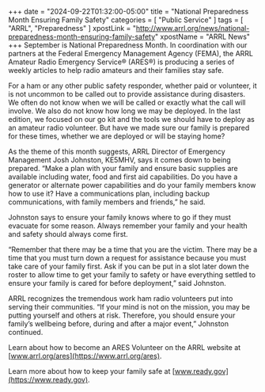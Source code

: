 +++
date = "2024-09-22T01:32:00-05:00"
title = "National Preparedness Month Ensuring Family Safety"
categories = [ "Public Service" ]
tags = [ "ARRL", "Preparedness" ]
xpostLink = "http://www.arrl.org/news/national-preparedness-month-ensuring-family-safety"
xpostName = "ARRL News"
+++
September is National Preparedness Month. In coordination with our
partners at the Federal Emergency Management Agency (FEMA), the ARRL
Amateur Radio Emergency Service® (ARES®) is producing a series of
weekly articles to help radio amateurs and their families stay safe.

For a ham or any other public safety responder, whether paid or
volunteer, it is not uncommon to be called out to provide assistance
during disasters. We often do not know when we will be called or exactly
what the call will involve. We also do not know how long we may be
deployed. In the last edition, we focused on our go kit and the tools we
should have to deploy as an amateur radio volunteer. But have we made
sure our family is prepared for these times, whether we are deployed or
will be staying home?
<!--more-->

As the theme of this month suggests, ARRL Director of Emergency
Management Josh Johnston, KE5MHV, says it comes down to being prepared.
“Make a plan with your family and ensure basic supplies are available
including water, food and first aid capabilities. Do you have a
generator or alternate power capabilities and do your family members
know how to use it? Have a communications plan, including backup
communications, with family members and friends,” he said.

Johnston says to ensure your family knows where to go if they must
evacuate for some reason. Always remember your family and your health
and safety should always come first.

“Remember that there may be a time that you are the victim. There
may be a time that you must turn down a request for assistance because
you must take care of your family first. Ask if you can be put in a
slot later down the roster to allow time to get your family to safety
or have everything settled to ensure your family is cared for before
deployment,” said Johnston.

ARRL recognizes the tremendous work ham radio volunteers put into
serving their communities. “If your mind is not on the mission, you
may be putting yourself and others at risk. Therefore, you should ensure
your family’s wellbeing before, during and after a major event,”
Johnston continued.

Learn about how to become an ARES Volunteer on the ARRL website at
[www.arrl.org/ares](https://www.arrl.org/ares).

Learn more about how to keep your family safe at [www.ready.gov](https://www.ready.gov).
